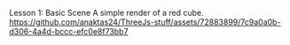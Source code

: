 Lesson 1: Basic Scene
A simple render of a red cube. 
<br>
https://github.com/anaktas24/ThreeJs-stuff/assets/72883899/7c9a0a0b-d306-4a4d-bccc-efc0e8f73bb7
